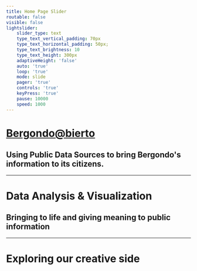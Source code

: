 ```yaml
---
title: Home Page Slider
routable: false
visible: false
lightslider:
    slider_type: text
    type_text_vertical_padding: 70px
    type_text_horizontal_padding: 50px;
    type_text_brightness: 10
    type_text_height: 300px
    adaptiveHeight: 'false'
    auto: 'true'
    loop: 'true'
    mode: slide
    pager: 'true'
    controls: 'true'
    keyPress: 'true'
    pause: 10000
    speed: 1000
---
```


# [Bergondo@bierto](/projects/bergondoabierto)
## Using Public Data Sources to bring Bergondo's information to its citizens.
___

# Data Analysis & Visualization
## Bringing to life and giving meaning to public information
___
# Exploring our creative side
## 
